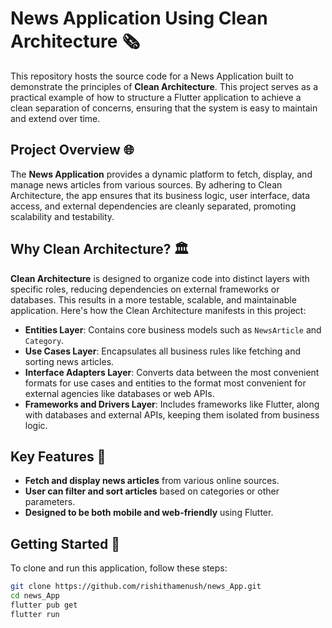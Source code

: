# News Application Using Clean Architecture 🗞️

This repository hosts the source code for a News Application built to demonstrate the principles of **Clean Architecture**. This project serves as a practical example of how to structure a Flutter application to achieve a clean separation of concerns, ensuring that the system is easy to maintain and extend over time.

## Project Overview 🌐

The **News Application** provides a dynamic platform to fetch, display, and manage news articles from various sources. By adhering to Clean Architecture, the app ensures that its business logic, user interface, data access, and external dependencies are cleanly separated, promoting scalability and testability.

## Why Clean Architecture? 🏛️

**Clean Architecture** is designed to organize code into distinct layers with specific roles, reducing dependencies on external frameworks or databases. This results in a more testable, scalable, and maintainable application. Here's how the Clean Architecture manifests in this project:

- **Entities Layer**: Contains core business models such as `NewsArticle` and `Category`.
- **Use Cases Layer**: Encapsulates all business rules like fetching and sorting news articles.
- **Interface Adapters Layer**: Converts data between the most convenient formats for use cases and entities to the format most convenient for external agencies like databases or web APIs.
- **Frameworks and Drivers Layer**: Includes frameworks like Flutter, along with databases and external APIs, keeping them isolated from business logic.

## Key Features 🔑

- **Fetch and display news articles** from various online sources.
- **User can filter and sort articles** based on categories or other parameters.
- **Designed to be both mobile and web-friendly** using Flutter.

## Getting Started 🚀

To clone and run this application, follow these steps:

```bash
git clone https://github.com/rishithamenush/news_App.git
cd news_App
flutter pub get
flutter run
```
